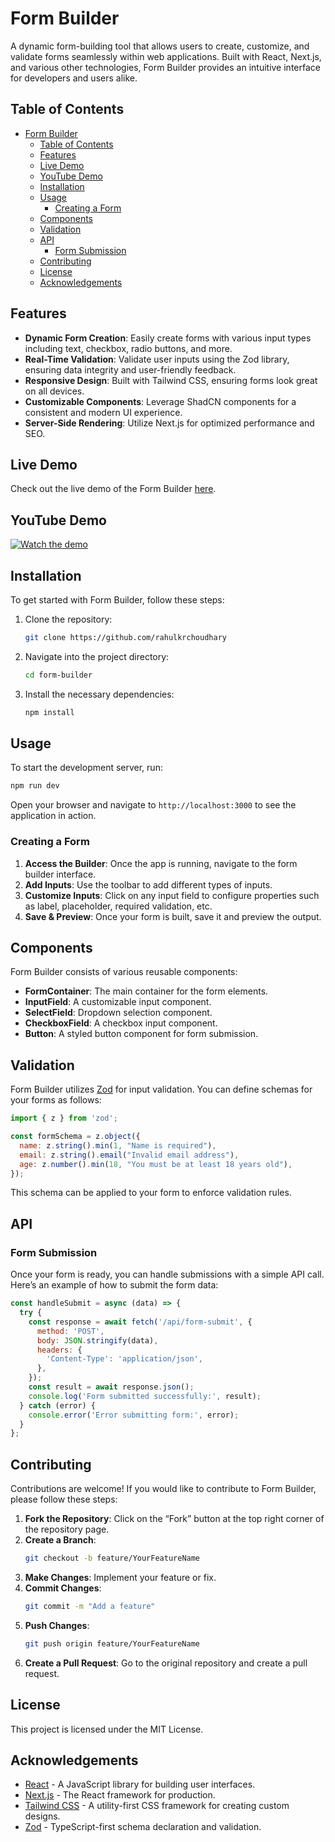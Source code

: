 # Form Builder
A dynamic form-building tool that allows users to create, customize, and validate forms seamlessly within web applications. Built with React, Next.js, and various other technologies, Form Builder provides an intuitive interface for developers and users alike.

## Table of Contents

- [Form Builder](#form-builder)
  - [Table of Contents](#table-of-contents)
  - [Features](#features)
  - [Live Demo](#live-demo)
  - [YouTube Demo](#youtube-demo)
  - [Installation](#installation)
  - [Usage](#usage)
    - [Creating a Form](#creating-a-form)
  - [Components](#components)
  - [Validation](#validation)
  - [API](#api)
    - [Form Submission](#form-submission)
  - [Contributing](#contributing)
  - [License](#license)
  - [Acknowledgements](#acknowledgements)

## Features

- **Dynamic Form Creation**: Easily create forms with various input types including text, checkbox, radio buttons, and more.
- **Real-Time Validation**: Validate user inputs using the Zod library, ensuring data integrity and user-friendly feedback.
- **Responsive Design**: Built with Tailwind CSS, ensuring forms look great on all devices.
- **Customizable Components**: Leverage ShadCN components for a consistent and modern UI experience.
- **Server-Side Rendering**: Utilize Next.js for optimized performance and SEO.

## Live Demo

Check out the live demo of the Form Builder [here](https://www.shadcn-form.com/).

## YouTube Demo

[![Watch the demo](https://img.youtube.com/vi/25IzTkU3En4/0.jpg)](https://www.youtube.com/watch?v=25IzTkU3En4)

## Installation

To get started with Form Builder, follow these steps:

1. Clone the repository:
   ```bash
   git clone https://github.com/rahulkrchoudhary
   ```

2. Navigate into the project directory:
   ```bash
   cd form-builder
   ```

3. Install the necessary dependencies:
   ```bash
   npm install
   ```

## Usage

To start the development server, run:

```bash
npm run dev
```

Open your browser and navigate to `http://localhost:3000` to see the application in action.

### Creating a Form

1. **Access the Builder**: Once the app is running, navigate to the form builder interface.
2. **Add Inputs**: Use the toolbar to add different types of inputs.
3. **Customize Inputs**: Click on any input field to configure properties such as label, placeholder, required validation, etc.
4. **Save & Preview**: Once your form is built, save it and preview the output.

## Components

Form Builder consists of various reusable components:

- **FormContainer**: The main container for the form elements.
- **InputField**: A customizable input component.
- **SelectField**: Dropdown selection component.
- **CheckboxField**: A checkbox input component.
- **Button**: A styled button component for form submission.

## Validation

Form Builder utilizes [Zod](https://zod.dev/) for input validation. You can define schemas for your forms as follows:

```javascript
import { z } from 'zod';

const formSchema = z.object({
  name: z.string().min(1, "Name is required"),
  email: z.string().email("Invalid email address"),
  age: z.number().min(18, "You must be at least 18 years old"),
});
```

This schema can be applied to your form to enforce validation rules.

## API

### Form Submission

Once your form is ready, you can handle submissions with a simple API call. Here’s an example of how to submit the form data:

```javascript
const handleSubmit = async (data) => {
  try {
    const response = await fetch('/api/form-submit', {
      method: 'POST',
      body: JSON.stringify(data),
      headers: {
        'Content-Type': 'application/json',
      },
    });
    const result = await response.json();
    console.log('Form submitted successfully:', result);
  } catch (error) {
    console.error('Error submitting form:', error);
  }
};
```

## Contributing

Contributions are welcome! If you would like to contribute to Form Builder, please follow these steps:

1. **Fork the Repository**: Click on the “Fork” button at the top right corner of the repository page.
2. **Create a Branch**: 
   ```bash
   git checkout -b feature/YourFeatureName
   ```
3. **Make Changes**: Implement your feature or fix.
4. **Commit Changes**: 
   ```bash
   git commit -m "Add a feature"
   ```
5. **Push Changes**: 
   ```bash
   git push origin feature/YourFeatureName
   ```
6. **Create a Pull Request**: Go to the original repository and create a pull request.

## License

This project is licensed under the MIT License.

## Acknowledgements

- [React](https://reactjs.org/) - A JavaScript library for building user interfaces.
- [Next.js](https://nextjs.org/) - The React framework for production.
- [Tailwind CSS](https://tailwindcss.com/) - A utility-first CSS framework for creating custom designs.
- [Zod](https://zod.dev/) - TypeScript-first schema declaration and validation.